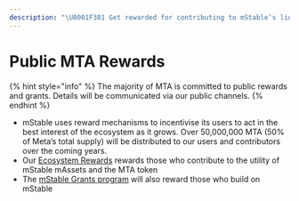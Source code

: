 ```yaml
---
description: "\U0001F381 Get rewarded for contributing to mStable’s liquidity and utility, or by building on our platform"
---
```


# Public MTA Rewards

{% hint style="info" %}
The majority of MTA is committed to public rewards and grants. Details will be communicated via our public channels.
{% endhint %}

* mStable uses reward mechanisms to incentivise its users to act in the best interest of the ecosystem as it grows. Over 50,000,000 MTA \(50% of Meta’s total supply\) will be distributed to our users and contributors over the coming years. 
* Our [Ecosystem Rewards](ecosystem.md) rewards those who contribute to the utility of mStable mAssets and the MTA token
* The [mStable Grants program](../../grants-program.md) will also reward those who build on mStable

